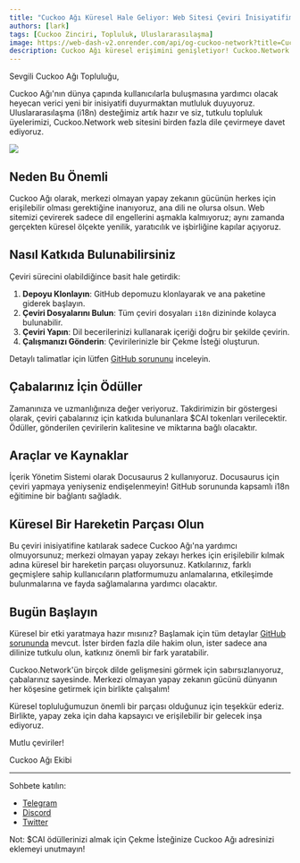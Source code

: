 ```yaml
---
title: "Cuckoo Ağı Küresel Hale Geliyor: Web Sitesi Çeviri İnisiyatifimize Katılın"
authors: [lark]
tags: [Cuckoo Zinciri, Topluluk, Uluslararasılaşma]
image: https://web-dash-v2.onrender.com/api/og-cuckoo-network?title=Cuckoo%20A%C4%9F%C4%B1%20K%C3%BCresel%20Hale%20Geliyor%3A%20Web%20Sitesi%20%C3%87eviri%20%C4%B0nisiyatifimize%20Kat%C4%B1l%C4%B1n
description: Cuckoo Ağı küresel erişimini genişletiyor! Cuckoo.Network web sitesini çevirmek için topluluk odaklı çabamıza katılın ve katkılarınız için $CAI tokenları kazanın. Merkezi olmayan yapay zekayı herkes için her yerde erişilebilir hale getirmemize yardımcı olun.
---
```


Sevgili Cuckoo Ağı Topluluğu,

Cuckoo Ağı'nın dünya çapında kullanıcılarla buluşmasına yardımcı olacak heyecan verici yeni bir inisiyatifi duyurmaktan mutluluk duyuyoruz. Uluslararasılaşma (i18n) desteğimiz artık hazır ve siz, tutkulu topluluk üyelerimizi, Cuckoo.Network web sitesini birden fazla dile çevirmeye davet ediyoruz.

![](https://cuckoo-network.b-cdn.net/2024-08-16-join-cuckoo-network-translation-initiative.webp)

## Neden Bu Önemli

Cuckoo Ağı olarak, merkezi olmayan yapay zekanın gücünün herkes için erişilebilir olması gerektiğine inanıyoruz, ana dili ne olursa olsun. Web sitemizi çevirerek sadece dil engellerini aşmakla kalmıyoruz; aynı zamanda gerçekten küresel ölçekte yenilik, yaratıcılık ve işbirliğine kapılar açıyoruz.

## Nasıl Katkıda Bulunabilirsiniz

Çeviri sürecini olabildiğince basit hale getirdik:

1. **Depoyu Klonlayın**: GitHub depomuzu klonlayarak ve ana paketine giderek başlayın.
2. **Çeviri Dosyalarını Bulun**: Tüm çeviri dosyaları `i18n` dizininde kolayca bulunabilir.
3. **Çeviri Yapın**: Dil becerilerinizi kullanarak içeriği doğru bir şekilde çevirin.
4. **Çalışmanızı Gönderin**: Çevirilerinizle bir Çekme İsteği oluşturun.

Detaylı talimatlar için lütfen [GitHub sorununu](https://github.com/cuckoo-network/cuckoo/issues/12) inceleyin.

## Çabalarınız İçin Ödüller

Zamanınıza ve uzmanlığınıza değer veriyoruz. Takdirimizin bir göstergesi olarak, çeviri çabalarınız için katkıda bulunanlara $CAI tokenları verilecektir. Ödüller, gönderilen çevirilerin kalitesine ve miktarına bağlı olacaktır.

## Araçlar ve Kaynaklar

İçerik Yönetim Sistemi olarak Docusaurus 2 kullanıyoruz. Docusaurus için çeviri yapmaya yeniyseniz endişelenmeyin! GitHub sorununda kapsamlı i18n eğitimine bir bağlantı sağladık.

## Küresel Bir Hareketin Parçası Olun

Bu çeviri inisiyatifine katılarak sadece Cuckoo Ağı'na yardımcı olmuyorsunuz; merkezi olmayan yapay zekayı herkes için erişilebilir kılmak adına küresel bir hareketin parçası oluyorsunuz. Katkılarınız, farklı geçmişlere sahip kullanıcıların platformumuzu anlamalarına, etkileşimde bulunmalarına ve fayda sağlamalarına yardımcı olacaktır.

## Bugün Başlayın

Küresel bir etki yaratmaya hazır mısınız? Başlamak için tüm detaylar [GitHub sorununda](https://github.com/cuckoo-network/cuckoo/issues/12) mevcut. İster birden fazla dile hakim olun, ister sadece ana dilinize tutkulu olun, katkınız önemli bir fark yaratabilir.

Cuckoo.Network'ün birçok dilde gelişmesini görmek için sabırsızlanıyoruz, çabalarınız sayesinde. Merkezi olmayan yapay zekanın gücünü dünyanın her köşesine getirmek için birlikte çalışalım!

Küresel topluluğumuzun önemli bir parçası olduğunuz için teşekkür ederiz. Birlikte, yapay zeka için daha kapsayıcı ve erişilebilir bir gelecek inşa ediyoruz.

Mutlu çeviriler!

Cuckoo Ağı Ekibi

------

Sohbete katılın:

- [Telegram](https://cuckoo.network/tg)
- [Discord](https://cuckoo.network/dc)
- [Twitter](https://cuckoo.network/x)

Not: $CAI ödüllerinizi almak için Çekme İsteğinize Cuckoo Ağı adresinizi eklemeyi unutmayın!